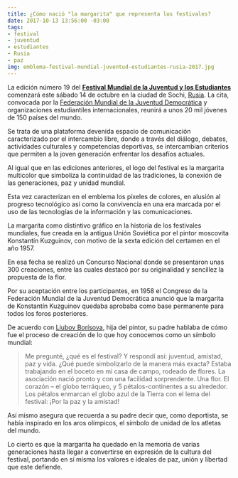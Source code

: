 ```yaml
---
title: ¿Cómo nació "la margarita" que representa los festivales?
date: 2017-10-13 13:56:00 -03:00
tags:
- festival
- juventud
- estudiantes
- Rusia
- paz
img: emblema-festival-mundial-juventud-estudiantes-rusia-2017.jpg
---
```


La edición número 19 del **[Festival Mundial de la Juventud y los Estudiantes](http://russia2017.com/es/)** comenzará este sábado 14 de octubre en la ciudad de Sochi, [Rusia](https://www.ecured.cu/Rusia). La cita, convocada por la [Federación Mundial de la Juventud Democrática](https://www.ecured.cu/Federaci%C3%B3n_Mundial_de_las_Juventudes_Democr%C3%A1ticas) y organizaciones estudiantiles internacionales, reunirá a unos 20 mil jóvenes de 150 países del mundo.

Se trata de una plataforma devenida espacio de comunicación caracterizado por el intercambio libre, donde a través del diálogo, debates, actividades culturales y competencias deportivas,  se intercambian criterios que permiten a la joven generación enfrentar los desafíos actuales.

Al igual que en las ediciones anteriores, el logo del festival es la margarita multicolor que simboliza la continuidad de las tradiciones, la conexión de las generaciones, paz y unidad mundial.

Esta vez caracterizan en el emblema los píxeles de colores, en alusión al progreso tecnológico así como la convivencia en una era marcada por el uso de las tecnologías de la información y las comunicaciones.

La margarita como distintivo gráfico en la historia de los festivales mundiales, fue creada en la antigua Unión Soviética por el pintor moscovita Konstantín Kuzguinov, con motivo de la sexta edición del certamen en el año 1957.

En esa fecha se realizó un Concurso Nacional donde se presentaron unas 300 creaciones, entre las cuales destacó por su originalidad y sencillez la propuesta de la flor.

Por su aceptación entre los participantes, en 1958 el Congreso de la Federación Mundial de la Juventud Democrática anunció que la margarita de Konstantín Kuzguinov quedaba aprobaba como base permanente para todos los foros posteriores.

De acuerdo con [Liubov Borísova](http://russia2017.com/es/posts/la-historia-de-c-mo-abri-la-margarita-s-mbolo-del-festival-mundial-de-la-juventud-y-los-estudiantes-), hija del pintor, su padre hablaba de cómo fue el proceso de creación de lo que hoy conocemos como un símbolo mundial:

> Me pregunté, ¿qué es el festival? Y respondí así: juventud, amistad, paz y vida. ¿Qué puede simbolizarlo de la manera más exacta? Estaba trabajando en el boceto en mi casa de campo, rodeado de flores. La asociación nació pronto y con una facilidad sorprendente. Una flor. El corazón – el globo terráqueo, y 5 pétalos-continentes a su alrededor. Los pétalos enmarcan el globo azul de la Tierra con el lema del festival: ¡Por la paz y la amistad!

Así mismo asegura que recuerda a su padre decir que, como deportista, se había inspirado en los aros olímpicos, el símbolo de unidad de los atletas del mundo.

Lo cierto es que la margarita ha quedado en la memoria de varias generaciones hasta llegar a convertirse en expresión de la cultura del festival, portando en sí misma los valores e ideales de paz, unión y libertad que este defiende.
